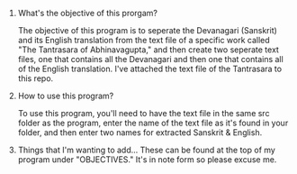 1. What's the objective of this prorgam?

   The objective of this program is to seperate the Devanagari (Sanskrit) and its English
   translation from the text file of a specific work called "The Tantrasara of Abhinavagupta,"
   and then create two seperate text files, one that contains all the Devanagari and then one
   that contains all of the English translation. I've attached the text file of the Tantrasara
   to this repo.


2. How to use this program?
   
   To use this program, you'll need to have the text file in the same src folder as the program,
   enter the name of the text file as it's found in your folder, and then enter two names for extracted
   Sanskrit & English.


3. Things that I'm wanting to add...
   These can be found at the top of my program under "OBJECTIVES."
   It's in note form so please excuse me.
